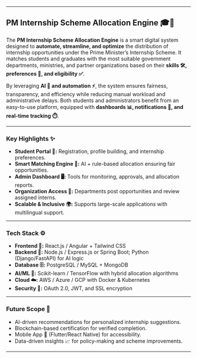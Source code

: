 
---

## **PM Internship Scheme Allocation Engine** 🎓💼

The **PM Internship Scheme Allocation Engine** is a smart digital system designed to **automate, streamline, and optimize** the distribution of internship opportunities under the Prime Minister’s Internship Scheme. It matches students and graduates with the most suitable government departments, ministries, and partner organizations based on their **skills 🛠️, preferences 🎯, and eligibility ✅**.

By leveraging **AI 🤖 and automation ⚡**, the system ensures fairness, transparency, and efficiency while reducing manual workload and administrative delays. Both students and administrators benefit from an easy-to-use platform, equipped with **dashboards 📊, notifications 🔔, and real-time tracking ⏱️**.

---

### **Key Highlights ✨**

* **Student Portal 📝:** Registration, profile building, and internship preferences.
* **Smart Matching Engine 🤝:** AI + rule-based allocation ensuring fair opportunities.
* **Admin Dashboard 🖥️:** Tools for monitoring, approvals, and allocation reports.
* **Organization Access 🏢:** Departments post opportunities and review assigned interns.
* **Scalable & Inclusive 🌍:** Supports large-scale applications with multilingual support.

---

### **Tech Stack ⚙️**

* **Frontend 🎨:** React.js / Angular + Tailwind CSS
* **Backend 🔧:** Node.js / Express.js or Spring Boot; Python (Django/FastAPI) for AI logic
* **Database 🗄️:** PostgreSQL / MySQL + MongoDB
* **AI/ML 🤖:** Scikit-learn / TensorFlow with hybrid allocation algorithms
* **Cloud ☁️:** AWS / Azure / GCP with Docker & Kubernetes
* **Security 🔐:** OAuth 2.0, JWT, and SSL encryption

---

### **Future Scope 🚀**

* AI-driven recommendations for personalized internship suggestions.
* Blockchain-based certification for verified completion.
* Mobile App 📱 (Flutter/React Native) for accessibility.
* Data-driven insights 📈 for policy-making and scheme improvements.

---

